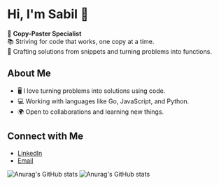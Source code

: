# Hi, I'm Sabil 👋

🚀 **Copy-Paster Specialist**  
📚 Striving for code that works, one copy at a time.  
🔧 Crafting solutions from snippets and turning problems into functions.

## About Me
- 🖥️ I love turning problems into solutions using code.
- 💻 Working with languages like Go, JavaScript, and Python.
- 🌍 Open to collaborations and learning new things.

## Connect with Me
- [LinkedIn](https://www.linkedin.com/in/sabillahsakti)
- [Email](mailto:sabilajja63@gmail.com)

![Anurag's GitHub stats](https://github-readme-stats.vercel.app/api?username=sabillahsakti&theme=chartreuse-dark&show_icons=true)
![Anurag's GitHub stats](https://github-readme-stats.vercel.app/api/top-langs/?username=sabillahsakti&layout=compact)
